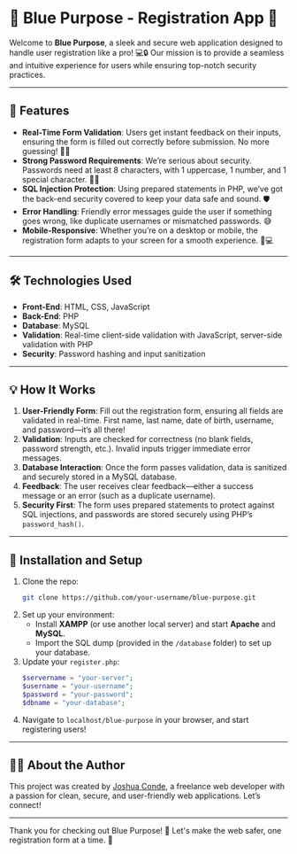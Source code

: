 # 🌟 Blue Purpose - Registration App 🌟

Welcome to **Blue Purpose**, a sleek and secure web application designed to handle user registration like a pro! 💻🔒 Our mission is to provide a seamless and intuitive experience for users while ensuring top-notch security practices.

---

## 🚀 Features

- **Real-Time Form Validation**: Users get instant feedback on their inputs, ensuring the form is filled out correctly before submission. No more guessing! 📝✅
- **Strong Password Requirements**: We’re serious about security. Passwords need at least 8 characters, with 1 uppercase, 1 number, and 1 special character. 💪🔑
- **SQL Injection Protection**: Using prepared statements in PHP, we’ve got the back-end security covered to keep your data safe and sound. 🛡️
- **Error Handling**: Friendly error messages guide the user if something goes wrong, like duplicate usernames or mismatched passwords. 😅
- **Mobile-Responsive**: Whether you’re on a desktop or mobile, the registration form adapts to your screen for a smooth experience. 📱💻

---

## 🛠️ Technologies Used

- **Front-End**: HTML, CSS, JavaScript
- **Back-End**: PHP
- **Database**: MySQL
- **Validation**: Real-time client-side validation with JavaScript, server-side validation with PHP
- **Security**: Password hashing and input sanitization

---

## 💡 How It Works

1. **User-Friendly Form**: Fill out the registration form, ensuring all fields are validated in real-time. First name, last name, date of birth, username, and password—it’s all there!
2. **Validation**: Inputs are checked for correctness (no blank fields, password strength, etc.). Invalid inputs trigger immediate error messages.
3. **Database Interaction**: Once the form passes validation, data is sanitized and securely stored in a MySQL database.
4. **Feedback**: The user receives clear feedback—either a success message or an error (such as a duplicate username).
5. **Security First**: The form uses prepared statements to protect against SQL injections, and passwords are stored securely using PHP’s `password_hash()`.

---

## 🎉 Installation and Setup

1. Clone the repo:
    ```bash
    git clone https://github.com/your-username/blue-purpose.git
    ```
2. Set up your environment:
    - Install **XAMPP** (or use another local server) and start **Apache** and **MySQL**.
    - Import the SQL dump (provided in the `/database` folder) to set up your database.
3. Update your `register.php`:
    ```php
    $servername = "your-server";
    $username = "your-username";
    $password = "your-password";
    $dbname = "your-database";
    ```
4. Navigate to `localhost/blue-purpose` in your browser, and start registering users!

---

## 🧑‍💻 About the Author

This project was created by [Joshua Conde](https://github.com/your-username), a freelance web developer with a passion for clean, secure, and user-friendly web applications. Let’s connect!

---

Thank you for checking out Blue Purpose! 🚀 Let's make the web safer, one registration form at a time. 💙
